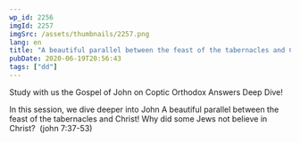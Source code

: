 ```yaml
---
wp_id: 2256
imgId: 2257
imgSrc: /assets/thumbnails/2257.png
lang: en
title: "A beautiful parallel between the feast of the tabernacles and Christ! Why did some Jews not believe in Christ?"
pubDate: 2020-06-19T20:56:43
tags: ["dd"]
---
```


<!-- page: 6 -->

<p><span data-contrast="auto">Study with us the Gospel of John on Coptic Orthodox Answers Deep Dive!</span><span data-ccp-props="{&quot;201341983&quot;:0,&quot;335559739&quot;:160,&quot;335559740&quot;:259}"> </span></p>
<p><span data-contrast="auto">In this session, we dive deeper into John <span class="TextRun SCXW14591298 BCX0" lang="EN-US" xml:lang="EN-US" data-contrast="auto"><span class="NormalTextRun SCXW14591298 BCX0">A beautiful parallel between the feast of the tabernacles and Christ! Why did some Jews not believe in Christ?</span></span><span class="EOP SCXW14591298 BCX0" data-ccp-props="{&quot;201341983&quot;:0,&quot;335559739&quot;:160,&quot;335559740&quot;:259}"> </span></span> (john 7:37-53)</p>
